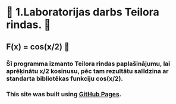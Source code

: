 # :bat: 1.Laboratorijas darbs Teilora rindas. :bat:
## F(x) = cos(x/2)   :paperclip:
### Šī programma izmanto Teilora rindas paplašinājumu, lai aprēķinātu x/2 kosinusu, pēc tam rezultātu salīdzina ar standarta bibliotēkas funkciju cos(x/2). 
### This site was built using [GitHub Pages](https://pages.github.com/).
